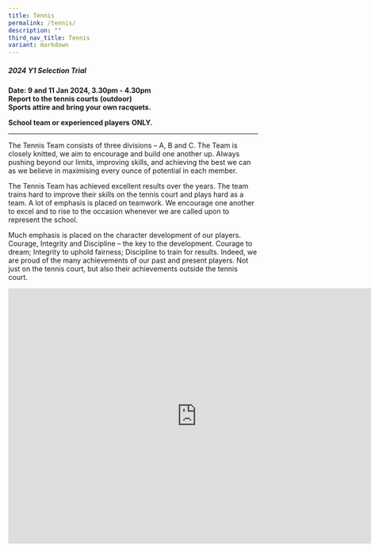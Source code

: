 ```yaml
---
title: Tennis
permalink: /tennis/
description: ""
third_nav_title: Tennis
variant: markdown
---
```

##### **2024 Y1 Selection Trial** #####
 
**Date: 9 and 11 Jan 2024, 3.30pm - 4.30pm**<br>
**Report to the tennis courts (outdoor)**<br>
**Sports attire and bring your own racquets.**

**School team or experienced players**&nbsp;**ONLY.**

* * *

The Tennis Team consists of three divisions – A, B and C. The Team is closely knitted, we aim to encourage and build one another up. Always pushing beyond our limits, improving skills, and achieving the best we can as we believe in maximising every ounce of potential in each member.

The Tennis Team has achieved excellent results over the years. The team trains hard to improve their skills on the tennis court and plays hard as a team. A lot of emphasis is placed on teamwork. We encourage one another to excel and to rise to the occasion whenever we are called upon to represent the school.

Much emphasis is placed on the character development of our players. Courage, Integrity and Discipline – the key to the development. Courage to dream; Integrity to uphold fairness; Discipline to train for results. Indeed, we are proud of the many achievements of our past and present players. Not just on the tennis court, but also their achievements outside the tennis court.

<iframe width="760" height="515" src="https://www.youtube.com/embed/Qc_i_d-5tM4" title="YouTube video player" frameborder="0" allow="accelerometer; autoplay; clipboard-write; encrypted-media; gyroscope; picture-in-picture; web-share" allowfullscreen=""></iframe>